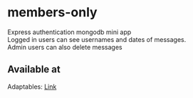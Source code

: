 # members-only

Express authentication mongodb mini app
<br>
Logged in users can see usernames and dates of messages.
<br>
Admin users can also delete messages

## Available at

Adaptables: [Link](https://members-only33.adaptable.app/)
